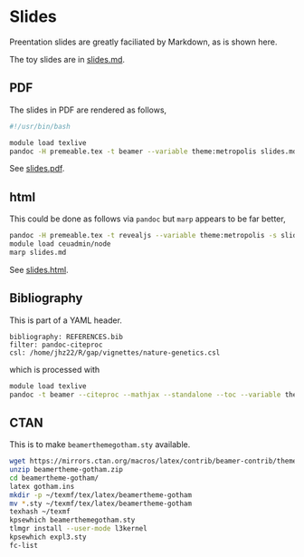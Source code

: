 # Slides

Preentation slides are greatly faciliated by Markdown, as is shown here.

The toy slides are in [slides.md](slides/slides.md).

## PDF

The slides in PDF are rendered as follows,

```bash
#!/usr/bin/bash

module load texlive
pandoc -H premeable.tex -t beamer --variable theme:metropolis slides.md -o slides.pdf
```

See <a href="slides.pdf">slides.pdf</a>.

## html

This could be done as follows via `pandoc` but `marp` appears to be far better,

```bash
pandoc -H premeable.tex -t revealjs --variable theme:metropolis -s slides.md -o slides.html
module load ceuadmin/node
marp slides.md
```

See <a href="slides.html">slides.html</a>.

## Bibliography

This is part of a YAML header.

```
bibliography: REFERENCES.bib
filter: pandoc-citeproc
csl: /home/jhz22/R/gap/vignettes/nature-genetics.csl
```

which is processed with

```bash
module load texlive
pandoc -t beamer --citeproc --mathjax --standalone --toc --variable theme:metropolis -o gaawr2.pdf gaawr2.md
```

## CTAN

This is to make `beamerthemegotham.sty` available.

```bash
wget https://mirrors.ctan.org/macros/latex/contrib/beamer-contrib/themes/beamertheme-gotham.zip
unzip beamertheme-gotham.zip
cd beamertheme-gotham/
latex gotham.ins
mkdir -p ~/texmf/tex/latex/beamertheme-gotham
mv *.sty ~/texmf/tex/latex/beamertheme-gotham
texhash ~/texmf
kpsewhich beamerthemegotham.sty
tlmgr install --user-mode l3kernel
kpsewhich expl3.sty
fc-list
```
